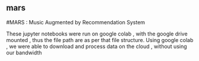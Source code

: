 ## mars
#MARS : Music Augmented by Recommendation System


These jupyter notebooks were run on google colab , with the google drive mounted , thus the file path are as per that file structure.
Using google colab , we were able to download and process data on the cloud , without using our bandwidth